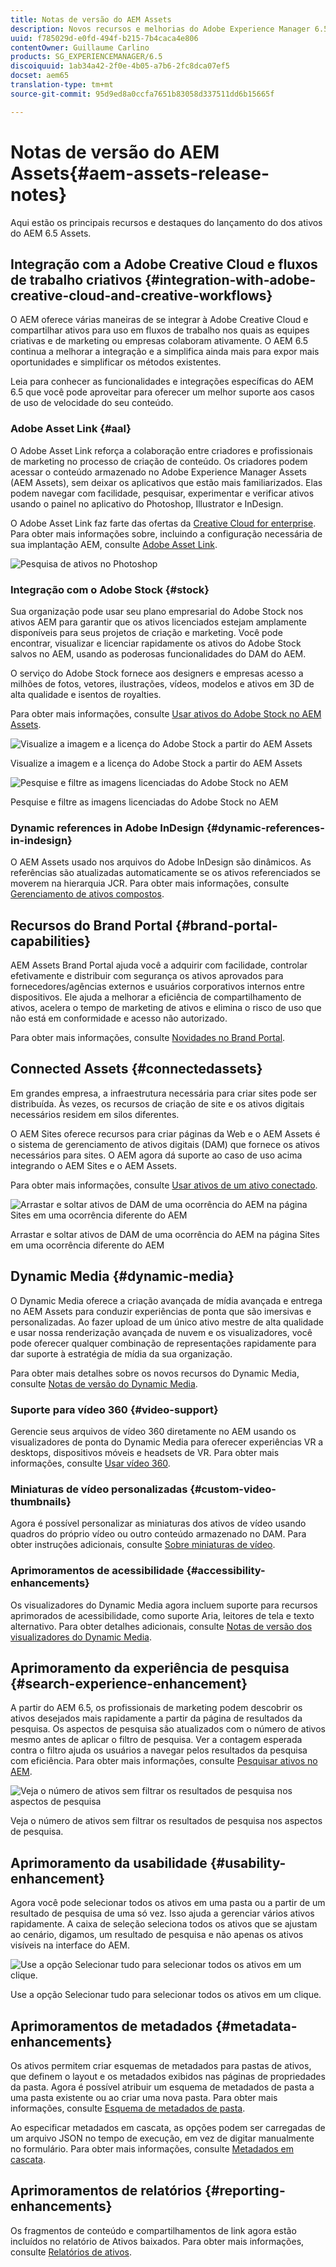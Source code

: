 ```yaml
---
title: Notas de versão do AEM Assets
description: Novos recursos e melhorias do Adobe Experience Manager 6.5 Assets.
uuid: f785029d-e0fd-494f-b215-7b4caca4e806
contentOwner: Guillaume Carlino
products: SG_EXPERIENCEMANAGER/6.5
discoiquuid: 1ab34a42-2f0e-4b05-a7b6-2fc8dca07ef5
docset: aem65
translation-type: tm+mt
source-git-commit: 95d9ed8a0ccfa7651b83058d337511dd6b15665f

---
```



# Notas de versão do AEM Assets{#aem-assets-release-notes}

Aqui estão os principais recursos e destaques do lançamento do dos ativos do AEM 6.5 Assets.

## Integração com a Adobe Creative Cloud e fluxos de trabalho criativos {#integration-with-adobe-creative-cloud-and-creative-workflows}

O AEM oferece várias maneiras de se integrar à Adobe Creative Cloud e compartilhar ativos para uso em fluxos de trabalho nos quais as equipes criativas e de marketing ou empresas colaboram ativamente. O AEM 6.5 continua a melhorar a integração e a simplifica ainda mais para expor mais oportunidades e simplificar os métodos existentes.

Leia para conhecer as funcionalidades e integrações específicas do AEM 6.5 que você pode aproveitar para oferecer um melhor suporte aos casos de uso de velocidade do seu conteúdo.

### Adobe Asset Link {#aal}

O Adobe Asset Link reforça a colaboração entre criadores e profissionais de marketing no processo de criação de conteúdo. Os criadores podem acessar o conteúdo armazenado no Adobe Experience Manager Assets (AEM Assets), sem deixar os aplicativos que estão mais familiarizados. Elas podem navegar com facilidade, pesquisar, experimentar e verificar ativos usando o painel no aplicativo do Photoshop, Illustrator e InDesign.

O Adobe Asset Link faz farte das ofertas da [Creative Cloud for enterprise](https://www.adobe.com/creativecloud/business/enterprise.html). Para obter mais informações sobre, incluindo a configuração necessária de sua implantação AEM, consulte [Adobe Asset Link](https://helpx.adobe.com/enterprise/using/adobe-asset-link.html).

![Pesquisa de ativos no Photoshop](assets/asset_search_photoshop.png)

### Integração com o Adobe Stock {#stock}

Sua organização pode usar seu plano empresarial do Adobe Stock nos ativos AEM para garantir que os ativos licenciados estejam amplamente disponíveis para seus projetos de criação e marketing. Você pode encontrar, visualizar e licenciar rapidamente os ativos do Adobe Stock salvos no AEM, usando as poderosas funcionalidades do DAM do AEM.

O serviço do Adobe Stock fornece aos designers e empresas acesso a milhões de fotos, vetores, ilustrações, vídeos, modelos e ativos em 3D de alta qualidade e isentos de royalties.

Para obter mais informações, consulte [Usar ativos do Adobe Stock no AEM Assets](/help/assets/aem-assets-adobe-stock.md).

![Visualize a imagem e a licença do Adobe Stock a partir do AEM Assets](assets/stock_image_preview_license_options.png)

Visualize a imagem e a licença do Adobe Stock a partir do AEM Assets

![Pesquise e filtre as imagens licenciadas do Adobe Stock no AEM](assets/aem-search-filters2.jpg)

Pesquise e filtre as imagens licenciadas do Adobe Stock no AEM

### Dynamic references in Adobe InDesign {#dynamic-references-in-indesign}

O AEM Assets usado nos arquivos do Adobe InDesign são dinâmicos. As referências são atualizadas automaticamente se os ativos referenciados se moverem na hierarquia JCR. Para obter mais informações, consulte [Gerenciamento de ativos compostos](/help/assets/managing-linked-subassets.md).

## Recursos do Brand Portal {#brand-portal-capabilities}

AEM Assets Brand Portal ajuda você a adquirir com facilidade, controlar efetivamente e distribuir com segurança os ativos aprovados para fornecedores/agências externos e usuários corporativos internos entre dispositivos. Ele ajuda a melhorar a eficiência de compartilhamento de ativos, acelera o tempo de marketing de ativos e elimina o risco de uso que não está em conformidade e acesso não autorizado.

Para obter mais informações, consulte [Novidades no Brand Portal](https://helpx.adobe.com/experience-manager/brand-portal/using/whats-new.html).

## Connected Assets {#connectedassets}

Em grandes empresa, a infraestrutura necessária para criar sites pode ser distribuída. Às vezes, os recursos de criação de site e os ativos digitais necessários residem em silos diferentes.

O AEM Sites oferece recursos para criar páginas da Web e o AEM Assets é o sistema de gerenciamento de ativos digitais (DAM) que fornece os ativos necessários para sites. O AEM agora dá suporte ao caso de uso acima integrando o AEM Sites e o AEM Assets.

Para obter mais informações, consulte [Usar ativos de um ativo conectado](/help/assets/use-assets-across-connected-assets-instances.md).

![Arrastar e soltar ativos de DAM de uma ocorrência do AEM na página Sites em uma ocorrência diferente do AEM](assets/connected-assets-drag-and-drop-only.gif)

Arrastar e soltar ativos de DAM de uma ocorrência do AEM na página Sites em uma ocorrência diferente do AEM

## Dynamic Media {#dynamic-media}

O Dynamic Media oferece a criação avançada de mídia avançada e entrega no AEM Assets para conduzir experiências de ponta que são imersivas e personalizadas. Ao fazer upload de um único ativo mestre de alta qualidade e usar nossa renderização avançada de nuvem e os visualizadores, você pode oferecer qualquer combinação de representações rapidamente para dar suporte à estratégia de mídia da sua organização.

Para obter mais detalhes sobre os novos recursos do Dynamic Media, consulte [Notas de versão do Dynamic Media](https://marketing.adobe.com/resources/help/en_US/s7/release_notes/).

### Suporte para vídeo 360 {#video-support}

Gerencie seus arquivos de vídeo 360 diretamente no AEM usando os visualizadores de ponta do Dynamic Media para oferecer experiências VR a desktops, dispositivos móveis e headsets de VR. Para obter mais informações, consulte [Usar vídeo 360](/help/assets/360-video.md).

### Miniaturas de vídeo personalizadas {#custom-video-thumbnails}

Agora é possível personalizar as miniaturas dos ativos de vídeo usando quadros do próprio vídeo ou outro conteúdo armazenado no DAM. Para obter instruções adicionais, consulte [Sobre miniaturas de vídeo](/help/assets/video.md#about-video-thumbnails-in-dynamic-media-scene-mode).

### Aprimoramentos de acessibilidade {#accessibility-enhancements}

Os visualizadores do Dynamic Media agora incluem suporte para recursos aprimorados de acessibilidade, como suporte Aria, leitores de tela e texto alternativo. Para obter detalhes adicionais, consulte [Notas de versão dos visualizadores do Dynamic Media](https://marketing.adobe.com/resources/help/en_US/s7/viewers_ref/index.html).

## Aprimoramento da experiência de pesquisa {#search-experience-enhancement}

A partir do AEM 6.5, os profissionais de marketing podem descobrir os ativos desejados mais rapidamente a partir da página de resultados da pesquisa. Os aspectos de pesquisa são atualizados com o número de ativos mesmo antes de aplicar o filtro de pesquisa. Ver a contagem esperada contra o filtro ajuda os usuários a navegar pelos resultados da pesquisa com eficiência. Para obter mais informações, consulte [Pesquisar ativos no AEM](../assets/search-assets.md).

![Veja o número de ativos sem filtrar os resultados de pesquisa nos aspectos de pesquisa](/help/assets/assets/asset_search_results_in_facets_filters.png)

Veja o número de ativos sem filtrar os resultados de pesquisa nos aspectos de pesquisa.

## Aprimoramento da usabilidade {#usability-enhancement}

Agora você pode selecionar todos os ativos em uma pasta ou a partir de um resultado de pesquisa de uma só vez. Isso ajuda a gerenciar vários ativos rapidamente. A caixa de seleção seleciona todos os ativos que se ajustam ao cenário, digamos, um resultado de pesquisa e não apenas os ativos visíveis na interface do AEM.

![Use a opção Selecionar tudo para selecionar todos os ativos em um clique.](assets/select-all-in-aem-assets.gif)

Use a opção Selecionar tudo para selecionar todos os ativos em um clique.

## Aprimoramentos de metadados {#metadata-enhancements}

Os ativos permitem criar esquemas de metadados para pastas de ativos, que definem o layout e os metadados exibidos nas páginas de propriedades da pasta. Agora é possível atribuir um esquema de metadados de pasta a uma pasta existente ou ao criar uma nova pasta. Para obter mais informações, consulte [Esquema de metadados de pasta](/help/assets/folder-metadata-schema.md).

Ao especificar metadados em cascata, as opções podem ser carregadas de um arquivo JSON no tempo de execução, em vez de digitar manualmente no formulário. Para obter mais informações, consulte [Metadados em cascata](/help/assets/cascading-metadata.md).

## Aprimoramentos de relatórios {#reporting-enhancements}

Os fragmentos de conteúdo e compartilhamentos de link agora estão incluídos no relatório de Ativos baixados. Para obter mais informações, consulte [Relatórios de ativos](/help/assets/asset-reports.md).
